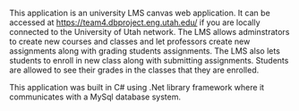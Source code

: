 This application is an university LMS canvas web application. It can be accessed at https://team4.dbproject.eng.utah.edu/ if you are locally connected to the University of Utah network.
The LMS allows adminstrators to create new courses and classes and let professors create new assignments along with grading students assignments. The LMS also lets students to enroll in
new class along with submitting assignments. Students are allowed to see their grades in the classes that they are enrolled.

This application was built in C# using .Net library framework where it communicates with a MySql database system.
